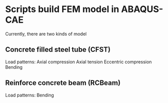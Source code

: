# Scripts build FEM model in ABAQUS-CAE

Currently, there are two kinds of model

## Concrete filled steel tube (CFST) 
Load patterns:
Axial compression
Axial tension
Eccentric compression 
Bending

## Reinforce concrete beam (RCBeam)
Load patterns:
Bending

